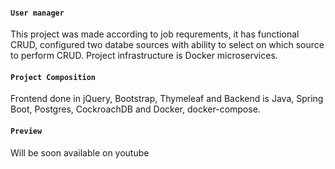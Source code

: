 #### `User manager`

This project was made according to job requrements, it has functional CRUD, configured two databe sources with ability to select on which source to perform CRUD.
Project infrastructure is Docker microservices.

#### `Project Composition`

Frontend done in jQuery, Bootstrap, Thymeleaf and Backend is Java, Spring Boot, Postgres, CockroachDB and Docker, docker-compose.

#### `Preview`

Will be soon available on youtube
